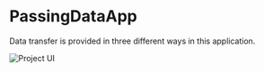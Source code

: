 # PassingDataApp
Data transfer is provided in three different ways in this application.

![Project UI](https://user-images.githubusercontent.com/94677369/209408043-618ac58c-081e-4faf-93f8-4a652bf718eb.png)
